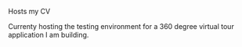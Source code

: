 Hosts my CV

Currenty hosting the testing environment for a 360 degree virtual tour application I am building. 
